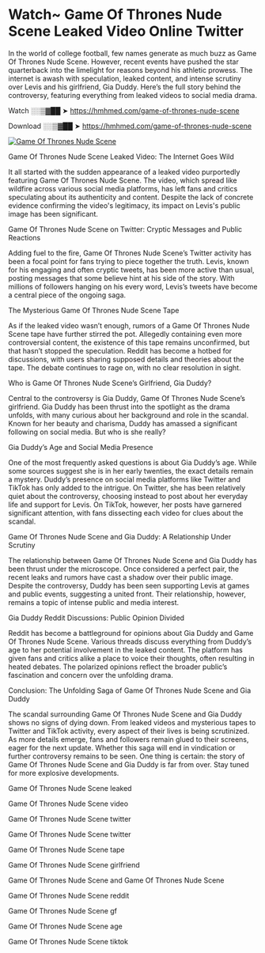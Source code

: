 # Watch~ Game Of Thrones Nude Scene Leaked Video Online Twitter

In the world of college football, few names generate as much buzz as Game Of Thrones Nude Scene. However, recent events have pushed the star quarterback into the limelight for reasons beyond his athletic prowess. The internet is awash with speculation, leaked content, and intense scrutiny over Levis and his girlfriend, Gia Duddy. Here’s the full story behind the controversy, featuring everything from leaked videos to social media drama.

Watch ░░▒▓██ ➤ https://hmhmed.com/game-of-thrones-nude-scene

Download ░░▒▓██ ➤ https://hmhmed.com/game-of-thrones-nude-scene

[![Game Of Thrones Nude Scene](https://i.imgur.com/dJHk4Zq.gif)](https://hmhmed.com/game-of-thrones-nude-scene)

Game Of Thrones Nude Scene Leaked Video: The Internet Goes Wild

It all started with the sudden appearance of a leaked video purportedly featuring Game Of Thrones Nude Scene. The video, which spread like wildfire across various social media platforms, has left fans and critics speculating about its authenticity and content. Despite the lack of concrete evidence confirming the video's legitimacy, its impact on Levis's public image has been significant.

Game Of Thrones Nude Scene on Twitter: Cryptic Messages and Public Reactions

Adding fuel to the fire, Game Of Thrones Nude Scene’s Twitter activity has been a focal point for fans trying to piece together the truth. Levis, known for his engaging and often cryptic tweets, has been more active than usual, posting messages that some believe hint at his side of the story. With millions of followers hanging on his every word, Levis’s tweets have become a central piece of the ongoing saga.

The Mysterious Game Of Thrones Nude Scene Tape

As if the leaked video wasn’t enough, rumors of a Game Of Thrones Nude Scene tape have further stirred the pot. Allegedly containing even more controversial content, the existence of this tape remains unconfirmed, but that hasn’t stopped the speculation. Reddit has become a hotbed for discussions, with users sharing supposed details and theories about the tape. The debate continues to rage on, with no clear resolution in sight.

Who is Game Of Thrones Nude Scene’s Girlfriend, Gia Duddy?

Central to the controversy is Gia Duddy, Game Of Thrones Nude Scene’s girlfriend. Gia Duddy has been thrust into the spotlight as the drama unfolds, with many curious about her background and role in the scandal. Known for her beauty and charisma, Duddy has amassed a significant following on social media. But who is she really?

Gia Duddy’s Age and Social Media Presence

One of the most frequently asked questions is about Gia Duddy’s age. While some sources suggest she is in her early twenties, the exact details remain a mystery. Duddy’s presence on social media platforms like Twitter and TikTok has only added to the intrigue. On Twitter, she has been relatively quiet about the controversy, choosing instead to post about her everyday life and support for Levis. On TikTok, however, her posts have garnered significant attention, with fans dissecting each video for clues about the scandal.

Game Of Thrones Nude Scene and Gia Duddy: A Relationship Under Scrutiny

The relationship between Game Of Thrones Nude Scene and Gia Duddy has been thrust under the microscope. Once considered a perfect pair, the recent leaks and rumors have cast a shadow over their public image. Despite the controversy, Duddy has been seen supporting Levis at games and public events, suggesting a united front. Their relationship, however, remains a topic of intense public and media interest.

Gia Duddy Reddit Discussions: Public Opinion Divided

Reddit has become a battleground for opinions about Gia Duddy and Game Of Thrones Nude Scene. Various threads discuss everything from Duddy’s age to her potential involvement in the leaked content. The platform has given fans and critics alike a place to voice their thoughts, often resulting in heated debates. The polarized opinions reflect the broader public’s fascination and concern over the unfolding drama.

Conclusion: The Unfolding Saga of Game Of Thrones Nude Scene and Gia Duddy

The scandal surrounding Game Of Thrones Nude Scene and Gia Duddy shows no signs of dying down. From leaked videos and mysterious tapes to Twitter and TikTok activity, every aspect of their lives is being scrutinized. As more details emerge, fans and followers remain glued to their screens, eager for the next update. Whether this saga will end in vindication or further controversy remains to be seen. One thing is certain: the story of Game Of Thrones Nude Scene and Gia Duddy is far from over. Stay tuned for more explosive developments.

Game Of Thrones Nude Scene leaked

Game Of Thrones Nude Scene video

Game Of Thrones Nude Scene twitter

Game Of Thrones Nude Scene twitter

Game Of Thrones Nude Scene tape

Game Of Thrones Nude Scene girlfriend

Game Of Thrones Nude Scene and Game Of Thrones Nude Scene

Game Of Thrones Nude Scene reddit

Game Of Thrones Nude Scene gf

Game Of Thrones Nude Scene age

Game Of Thrones Nude Scene tiktok